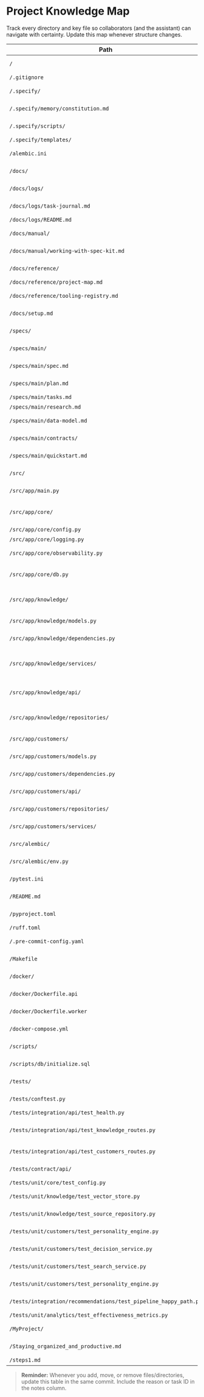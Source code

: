 # Project Knowledge Map

Track every directory and key file so collaborators (and the assistant) can navigate with certainty. Update this map whenever structure changes.

| Path | Type | Purpose / Key Contents | Owner / Notes |
|------|------|------------------------|---------------|
| `/` | Directory | Repository root holding governance, specs, and docs. |  |
| `/.gitignore` | File | Git ignore rules. |  |
| `/.specify/` | Directory | Spec Kit configuration, memory, and helper scripts. | Governed by constitution updates. |
| `/.specify/memory/constitution.md` | File | Canonical governance document (v1.6.0). | Update via controlled amendments only. |
| `/.specify/scripts/` | Directory | Automation scripts (e.g., plan setup). | Leave untouched unless updating Spec Kit tooling. |
| `/.specify/templates/` | Directory | Template files used by Spec Kit. | Reference only. |
| `/alembic.ini` | File | Alembic configuration pointing to `src/alembic`. | Keep DB URL synced with environments. |
| `/docs/` | Directory | Documentation hub (logs, manuals, reference). |  |
| `/docs/logs/` | Directory | Task journal, logging README, future decision logs. | Update per `/log-latest`. |
| `/docs/logs/task-journal.md` | File | Chronological task and prompt log with verification evidence. | Append after every implementation action. |
| `/docs/logs/README.md` | File | Instructions for logging workflow. | Keep aligned with constitution. |
| `/docs/manual/` | Directory | Process manuals and onboarding guides. |  |
| `/docs/manual/working-with-spec-kit.md` | File | Project playbook and handshake protocol. | Update as workflow evolves. |
| `/docs/reference/` | Directory | Knowledge map, tooling registry, future reference docs. |  |
| `/docs/reference/project-map.md` | File | This file—structural map. | Maintain diligently. |
| `/docs/reference/tooling-registry.md` | File | Agreed instruments, plugins, services with versions and risks. | Update whenever tooling changes. |
| `/docs/setup.md` | File | Local environment bootstrap instructions. | Revise when dependencies or workflows change. |
| `/specs/` | Directory | Feature specifications and planning artifacts. |  |
| `/specs/main/` | Directory | Core sales assistant specification package. | Houses spec, plan, tasks, research. |
| `/specs/main/spec.md` | File | Functional spec for knowledge ingestion & content generation. | Update when scope changes. |
| `/specs/main/plan.md` | File | Implementation roadmap with progress tracking. | Mark phases as complete. |
| `/specs/main/tasks.md` | File | Master task list (T001–T084). | Reference for task IDs. |
| `/specs/main/research.md` | File | Supporting research notes. | Extend as new insights land. |
| `/specs/main/data-model.md` | File | Entities and schema overview. | Sync with code changes once implemented. |
| `/specs/main/contracts/` | Directory | API contracts (knowledge, customers, recommendations). | Keep in lockstep with service evolution. |
| `/specs/main/quickstart.md` | File | Setup/run instructions once implemented. | Update when environment shifts. |
| `/src/` | Directory | Application source code (FastAPI app, workers, CLI). | Modules use src-based layout. |
| `/src/app/main.py` | File | FastAPI entrypoint exposing `/health`. | Extend as routers and deps grow. |
| `/src/app/core/` | Directory | Core infrastructure (config, logging, observability, future middleware). |  |
| `/src/app/core/config.py` | File | Pydantic settings + feature flags. | Expand with new env vars. |
| `/src/app/core/logging.py` | File | Structlog JSON logging helpers. | Bind extra context fields carefully. |
| `/src/app/core/observability.py` | File | Request middleware & CORS setup. | Extend with tracing exporters later. |
| `/src/app/core/db.py` | File | SQLAlchemy engine/session helpers and declarative base for knowledge models. | Keep metadata synced with migrations. |
| `/src/app/knowledge/` | Directory | Knowledge ingestion domain modules (services, repositories, API, models). | Phase 3.3 implementation. |
| `/src/app/knowledge/models.py` | File | SQLAlchemy models for sources, concepts, vectors. | Align with Alembic migrations (T038). |
| `/src/app/knowledge/dependencies.py` | File | Dependency providers wiring orchestrator stack. | Ensure singleton instances stay thread-safe. |
| `/src/app/knowledge/services/` | Directory | Ingestion pipeline components (ingestion, chunker, concept extractor, embeddings, metrics, orchestrator). | Review for future Celery integration. |
| `/src/app/knowledge/api/` | Directory | FastAPI router and Pydantic schemas for knowledge endpoints. | Contracts synced with `/specs/main/contracts/knowledge.yaml`. |
| `/src/app/knowledge/repositories/` | Directory | In-memory repositories for sources and vectors (pgvector placeholder). | Replace with SQLAlchemy/pgvector in T038+. |
| `/src/app/customers/` | Directory | Customer intelligence domain (models, services, API). | Phase 3.4 implementation in progress. |
| `/src/app/customers/models.py` | File | SQLAlchemy models for profiles and interactions. | Sync with upcoming customer migrations. |
| `/src/app/customers/dependencies.py` | File | FastAPI dependency wiring for customer services. | Provides shared session + singleton services. |
| `/src/app/customers/api/` | Directory | FastAPI router and schemas for customer profiles & analytics. | Align responses with `/specs/main/contracts/customers.yaml`. |
| `/src/app/customers/repositories/` | Directory | Persistence adapters for profiles and interactions. | Requires Postgres integration later. |
| `/src/app/customers/services/` | Directory | Personality, decision, and search services for customers. | Heuristic engines; extend with ML later. |
| `/src/alembic/` | Directory | Alembic migration environment and versions. | Add migrations under `versions/`. |
| `/src/alembic/env.py` | File | Alembic runtime configuration referencing settings. | Update target metadata once models exist. |
| `/pytest.ini` | File | Pytest configuration (async mode, warnings). | Extend as new markers/paths added. |
| `/README.md` | File | Repo overview. | Refresh when major milestones achieved. |
| `/pyproject.toml` | File | Poetry project configuration with dependencies and tooling. | Maintain pinned versions. |
| `/ruff.toml` | File | Ruff linting configuration. | Keep in sync with team rules. |
| `/.pre-commit-config.yaml` | File | Pre-commit hook definitions (ruff, black, isort). | Run `pre-commit autoupdate` periodically. |
| `/Makefile` | File | Common local automation commands. | Update when workflows change. |
| `/docker/` | Directory | Docker build context for API and worker images. |  |
| `/docker/Dockerfile.api` | File | API service container definition. | Keep dependencies aligned with `pyproject`. |
| `/docker/Dockerfile.worker` | File | Background worker container definition. | Ensure command matches Celery app path. |
| `/docker-compose.yml` | File | Multi-service dev stack (API, worker, Postgres, Redis). | Update when services or env vars shift. |
| `/scripts/` | Directory | Helper scripts (DB, seeds, deploy). |  |
| `/scripts/db/initialize.sql` | File | Postgres bootstrap (roles, pgvector). | Run once per environment. |
| `/tests/` | Directory | Pytest suite organized by unit/contract/integration/perf/e2e. | Expand as features implement. |
| `/tests/conftest.py` | File | Shared pytest fixtures (async client, mocks). | Extend with real DB/OpenAI fixtures later. |
| `/tests/integration/api/test_health.py` | File | Health endpoint contract. | Should always pass. |
| `/tests/integration/api/test_knowledge_routes.py` | File | Exercises knowledge upload + semantic search flow (Phase 3.3 verification). | Keep fixtures aligned with orchestrator behaviour. |
| `/tests/integration/api/test_customers_routes.py` | File | Covers customer CRUD, interactions, analytics endpoints. | Depends on in-memory SQLite fixtures. |
| `/tests/contract/api/` | Directory | API contract tests (knowledge, recommendations, customers). | Keep aligned with OpenAPI design. |
| `/tests/unit/core/test_config.py` | File | Validates config loader behaviour. | Update as settings expand. |
| `/tests/unit/knowledge/test_vector_store.py` | File | Ensures vector repository interface. | Update once implementation solidified. |
| `/tests/unit/knowledge/test_source_repository.py` | File | Verifies knowledge source repository persistence. | Uses SQLite-backed session fixture. |
| `/tests/unit/customers/test_personality_engine.py` | File | Disc personality engine expectations. | Update when engine implemented. |
| `/tests/unit/customers/test_decision_service.py` | File | Ensures decision insights aggregate profile + interactions. | Expand as analytics mature. |
| `/tests/unit/customers/test_search_service.py` | File | Verifies customer search pagination & filters. | Uses repository test double. |
| `/tests/unit/customers/test_personality_engine.py` | File | Disc personality engine expectations. | Update when engine implemented. |
| `/tests/integration/recommendations/test_pipeline_happy_path.py` | File | Recommendation pipeline end-to-end scenario expectations. | Flesh out with real assertions later. |
| `/tests/unit/analytics/test_effectiveness_metrics.py` | File | Analytics effectiveness contract. | Update alongside analytics engine. |
| `/MyProject/` | Directory | Legacy or placeholder content (investigate before use). | Flag for cleanup in future. |
| `/Staying_organized_and_productive.md` | File | Legacy note—review for relevance. | Consider migrating or archiving. |
| `/steps1.md` | File | Legacy instructions. | Evaluate during implementation phase. |

> **Reminder:** Whenever you add, move, or remove files/directories, update this table in the same commit. Include the reason or task ID in the notes column.
